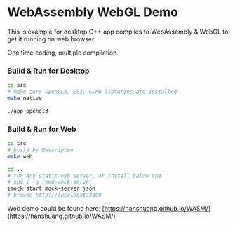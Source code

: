 # WebAssembly WebGL Demo

This is example for desktop C++ app compiles to WebAssembly & WebGL to get it running on web browser.

One time coding, multiple compilation.

### Build & Run for Desktop
```sh
cd src
# make sure OpenGL3, ES3, GLFW libraries are installed
make native 

./app_opengl3
```

### Build & Run for Web
```sh
cd src
# build by Emscripten
make web

cd ..
# run any static web server, or install below one
# npm i -g reed-mock-server
imock start mock-server.json 
# browse http://localhost:3000
```
Web demo could be found here: [https://hanshuang.github.io/WASM/](https://hanshuang.github.io/WASM/)

